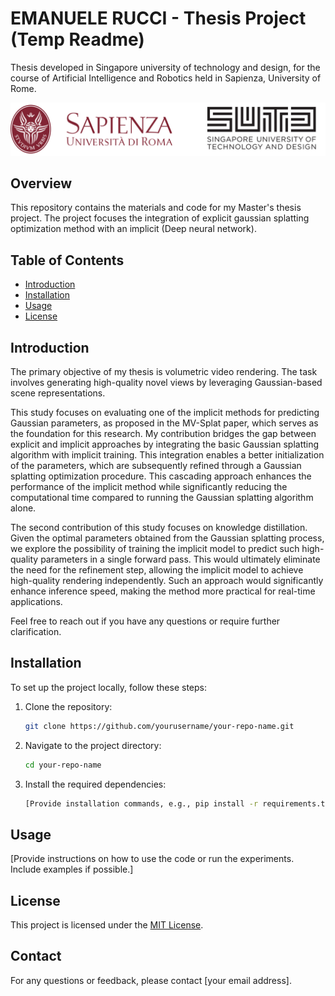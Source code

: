 # EMANUELE RUCCI - Thesis Project (Temp Readme) 
Thesis developed in Singapore university of technology and design, for the course of Artificial Intelligence and Robotics held in Sapienza, University of Rome.

![Universities Logos](assets/other_contents/Uni_Logos.jpg)

## Overview
This repository contains the materials and code for my Master's thesis project. The project focuses the integration of explicit gaussian splatting optimization method with an implicit (Deep neural network).

## Table of Contents
- [Introduction](#introduction)
- [Installation](#installation)
- [Usage](#usage)
- [License](#license)

## Introduction
The primary objective of my thesis is volumetric video rendering. The task involves generating high-quality novel views by leveraging Gaussian-based scene representations.

This study focuses on evaluating one of the implicit methods for predicting Gaussian parameters, as proposed in the MV-Splat paper, which serves as the foundation for this research. My contribution bridges the gap between explicit and implicit approaches by integrating the basic Gaussian splatting algorithm with implicit training. This integration enables a better initialization of the parameters, which are subsequently refined through a Gaussian splatting optimization procedure. This cascading approach enhances the performance of the implicit method while significantly reducing the computational time compared to running the Gaussian splatting algorithm alone.

The second contribution of this study focuses on knowledge distillation. Given the optimal parameters obtained from the Gaussian splatting process, we explore the possibility of training the implicit model to predict such high-quality parameters in a single forward pass. This would ultimately eliminate the need for the refinement step, allowing the implicit model to achieve high-quality rendering independently. Such an approach would significantly enhance inference speed, making the method more practical for real-time applications.

Feel free to reach out if you have any questions or require further clarification.


## Installation
To set up the project locally, follow these steps:

1. Clone the repository:
    ```sh
    git clone https://github.com/yourusername/your-repo-name.git
    ```
2. Navigate to the project directory:
    ```sh
    cd your-repo-name
    ```
3. Install the required dependencies:
    ```sh
    [Provide installation commands, e.g., pip install -r requirements.txt]
    ```

## Usage
[Provide instructions on how to use the code or run the experiments. Include examples if possible.]

## License
This project is licensed under the [MIT License](LICENSE).

## Contact
For any questions or feedback, please contact [your email address].
